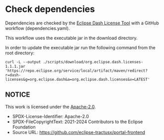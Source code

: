 # Check dependencies

Dependencies are checked by the [Eclipse Dash License Tool](https://github.com/eclipse/dash-licenses) with a GitHub workflow (dependencies.yaml).

This workflow uses the executable jar in the download directory.

In order to update the executable jar run the following command from the root directory:

    curl -L --output ./scripts/download/org.eclipse.dash.licenses-1.1.1.jar 'https://repo.eclipse.org/service/local/artifact/maven/redirect?r=dash-licenses&g=org.eclipse.dash&a=org.eclipse.dash.licenses&v=LATEST'

## NOTICE

This work is licensed under the [Apache-2.0](https://www.apache.org/licenses/LICENSE-2.0).

- SPDX-License-Identifier: Apache-2.0
- SPDX-FileCopyrightText: 2021-2024 Contributors to the Eclipse Foundation
- Source URL: https://github.com/eclipse-tractusx/portal-frontend
